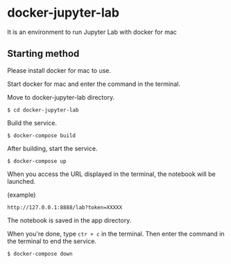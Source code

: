 # docker-jupyter-lab
It is an environment to run Jupyter Lab with docker for mac

## Starting method
Please install docker for mac to use.

Start docker for mac and enter the command in the terminal.

Move to docker-jupyter-lab directory.
```
$ cd docker-jupyter-lab
```

Build the service.
```
$ docker-compose build
```

After building, start the service.
```
$ docker-compose up
```

When you access the URL displayed in the terminal, the notebook will be launched.

(example)
```
http://127.0.0.1:8888/lab?token=XXXXX
```

The notebook is saved in the app directory.

When you're done, type `ctr + c` in the terminal. Then enter the command in the terminal to end the service.
```
$ docker-compose down
```